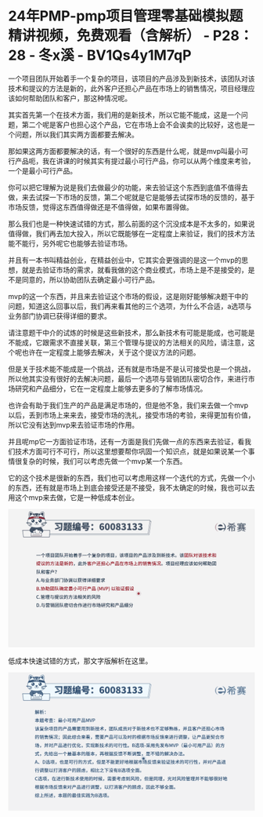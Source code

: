 # 24年PMP-pmp项目管理零基础模拟题精讲视频，免费观看（含解析） - P28：28 - 冬x溪 - BV1Qs4y1M7qP

一个项目团队开始着手一个复杂的项目，该项目的产品涉及到新技术，该团队对该技术和提议的方法是新的，此外客户还担心产品在市场上的销售情况，项目经理应该如何帮助团队和客户，那这种情况呢。

其实首先第一个在技术方面，我们用的是新技术，所以它能不能成，这是一个问题，第二个呢是客户也担心这个产品，它在市场上会不会诶卖的比较好，这也是一个问题，所以我们其实两方面都要去解决。

那如果这两方面都要解决的话，有一个很好的东西是什么呢，就是mvp叫最小可行产品呃，我在讲课的时候其实有提过最小可行产品，你可以从两个维度来考验，一个是最小可行产品。

你可以把它理解为说是我们去做最少的功能，来去验证这个东西到底值不值得去做，来去试探一下市场的反馈，第二个呢就是它是能够去试探市场的反馈的，基于市场反馈，觉得这东西值得做还是不值得做，如果布置得做。

那么我们也是一种快速试错的方式，那么前面的这个沉没成本是不太多的，如果说值得做，我们再去加大投入，所以它既能够在一定程度上来验证，我们的技术方法能不能行，另外呢它也能够去验证市场。

并且有一本书叫精益创业，在精益创业中，它其实会更强调的是这一个mvp的思想，就是去验证市场的需求，就看我做的这个商业模式，市场上是不是接受的，是不是同意的，所以协助团队去确定最小可行产品。

mvp的这一个东西，并且来去验证这个市场的假设，这是刚好能够解决题干中的问题，知道这么回事以后，我们再来看其他的三个选项，为什么不合适，a选项与业务部门协调已获得详细的要求。

请注意题干中介的试炼的时候是这些新技术，那么新技术有可能是能成，也可能是不能成，它跟需求不直接关联，第三个管理与提议的方法相关的风险，请注意，这个呢也许在一定程度上能够去解决，关于这个提议方法的问题。

但是关于技术能不能成是一个挑战，还有就是市场是不是认可接受也是一个挑战，所以他其实没有很好的去解决问题，最后一个选项与营销团队密切合作，来进行市场研究和产品细分，它在一定程度上能够去更多的了解市场情况。

也许会有助于我们生产的产品是满足市场的，但是他不急，我们来去做一个mvp以后，丢到市场上来来去，接受市场的洗礼，接受市场的考验，来得更加有价值，所以它没有达到mvp来去验证市场的作用。

并且呢mp它一方面验证市场，还有一方面是我们先做一点的东西来去验证，看我们技术方面可行不可行，所以这里想要帮你巩固一个知识点，就是如果说某一个事情很复杂的时候，我们可以考虑先做一个mvp某一个东西。

它的这个技术是很新的东西，我们也可以考虑用这样一个迭代的方式，先做一个小的东西，还有就是市场上到底会接受还是不接受，我不太确定的时候，我也可以去用这个mvp来去做，它是一种低成本创业。



![](img/65445c02d4c60bfee1b82a4666c87628_1.png)

低成本快速试错的方式，那文字版解析在这里。

![](img/65445c02d4c60bfee1b82a4666c87628_3.png)